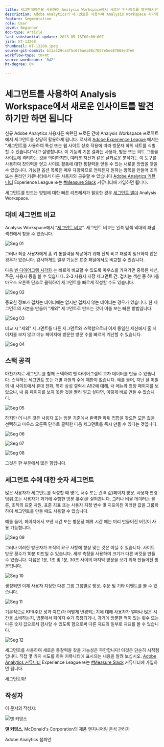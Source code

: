 ```yaml
---
title: 세그먼테이션을 사용하여 Analysis Workspace에서 새로운 인사이트를 발견하기만 하면 됩니다.
description: Adobe Analytics의 세그먼트를 사용하여 Analysis Workspace 시각화 및 자유 형식 테이블에서 새로운 인사이트를 검색하는 방법을 알아봅니다.
feature: Segmentation
role: User
level: Beginner
doc-type: Article
last-substantial-update: 2023-05-16T00:00:00Z
jira: KT-13268
thumbnail: KT-13268.jpeg
source-git-commit: b11a329ca3f5c676aea08c7037e5ee87003edfe6
workflow-type: tm+mt
source-wordcount: '842'
ht-degree: 6%

---
```



# 세그먼트를 사용하여 Analysis Workspace에서 새로운 인사이트를 발견하기만 하면 됩니다

신규 Adobe Analytics 사용자든 숙련된 프로든 간에 Analysis Workspace 프로젝트에서 세그먼트를 상당히 활용하게 됩니다. 로서의 [Adobe Experience League](https://experienceleague.adobe.com/docs/analytics/components/segmentation/seg-overview.html?lang=en) 에서는 &quot;세그먼트를 사용하여 특성 또는 웹 사이트 상호 작용에 따라 방문자 하위 세트를 식별할 수 있습니다&quot;라고 설명합니다. 이 기능의 기본 결과는 사용자, 방문 또는 히트 그룹을 사이트에 격리하는 것을 의미하지만, 여러분 자신과 같은 날카로운 분석가는 이 도구를 사용하여 창의력을 얻고 사이트 활동에 대한 통찰력을 얻을 수 있는 새로운 방법을 찾을 수 있습니다. 가능한 옵션 목록은 매우 다양하므로 언제든지 원하는 항목을 만들어 조직 또는 온라인 커뮤니티에서 다른 사용자와 공유할 수 있습니다 [Adobe Analytics 커뮤니티](https://experienceleaguecommunities.adobe.com/t5/adobe-analytics/ct-p/adobe-analytics-community) Experience League 또는 [#Measure Slack](https://www.measure.chat/) 커뮤니티에 가입하면 됩니다.

세그먼트를 만드는 방법에 대한 빠른 리프레셔가 필요한 경우 [세그먼트 빌더](https://experienceleague.adobe.com/docs/analytics/components/segmentation/segmentation-workflow/seg-build.html?lang=en) Analysis Workspace.

## 대비 세그먼트 비교

Analysis Workspace에서 &quot;[세그먼트 비교](https://experienceleague.adobe.com/docs/analytics/analyze/analysis-workspace/panels/segment-comparison/segment-comparison.html?lang=ko)&quot;. 세그먼트 비교는 왼쪽 탐색 막대의 패널 섹션에서 찾을 수 있습니다.

![Seg 01](assets/seg01.png)

그러나 최종 사용자에게 홈 키 통찰력을 제공하기 위해 전체 비교 패널이 필요하지 않은 경우가 있습니다. 감사하게도 일부 기능은 표준 패널에서도 비교할 수 있습니다.

다음 [벤 다이어그램 시각화](https://experienceleague.adobe.com/docs/analytics/analyze/analysis-workspace/visualizations/venn.html?lang=ko) 는 빠르게 비교할 수 있도록 마우스를 가져가면 중복된 세션, 주문, 사용자 등을 볼 수 있습니다. 2-3 사용자 지정 세그먼트 간. 겹치는 섹션 중 하나를 마우스 오른쪽 단추로 클릭하여 세그먼트를 빠르게 작성할 수도 있습니다.

![Seg 02](assets/s02.png)

중요한 정보가 겹치는 데이터에는 없지만 겹치지 않는 데이터는 경우가 있습니다. 한 세그먼트의 사본을 만들어 &quot;제외&quot; 세그먼트로 만드는 것이 이를 보는 빠른 방법입니다.

![Seg 03](assets/s03.png)

비교 시 &quot;제외&quot; 세그먼트를 다른 세그먼트와 스택함으로써 이제 동일한 세션에서 홈 페이지를 보지 않고 메뉴 페이지에 방문한 방문 수를 빠르게 계산할 수 있습니다.

![Seg 04](assets/s04.png)

## 스택 공격

마찬가지로 세그먼트를 함께 스택하여 벤 다이어그램의 교차 데이터를 만들 수 있습니다. 스택하는 세그먼트 또는 개별 차원의 수에 제한이 없습니다. 예를 들어, 지난 달 며칠의 내 사이트에서 휴대 전화, 특히 삼성 갤럭시 A52에 대해, 내 메뉴와 영양 페이지를 보았으나, 내 홈 페이지를 보지 못한 것을 빨리 알고 싶다면, 이렇게 바로 만들 수 있습니다.

![Seg 05](assets/s05.png)

하지만 더 나은 것은 사용자 또는 방문 기준에서 완벽한 하위 집합을 찾으면 모든 값을 선택하고 마우스 오른쪽 단추로 클릭한 다음 세그먼트를 즉시 만들 수 있다는 것입니다.

![Seg 06](assets/s06.png)

![Seg 07](assets/s07.png)

![Seg 08](assets/s08.png)

그것은 한 부분에서 많은 힘입니다.

## 세그먼트 수에 대한 숫자 세그먼트

많은 사용자가 세그먼트를 작성할 때 명목, 서수 또는 간격 값(페이지 방문, 사용자 연령 범위 또는 사용자가 과거에 수행한 방문 횟수)을 살펴봅니다. 그러나 비율 데이터는 물론, 조직의 표준 차원, 표준 지표 또는 사용자 지정 변수 및 지표이든 이러한 값을 그룹화하여 세그먼트를 만들 때도 사용할 수 있습니다.

예를 들어, 페이지에서 보낸 시간 또는 방문당 체류 시간 에는 미리 만들어진 버킷이 사용 가능합니다.

![Seg 09](assets/s09.png)

그러나 이러한 방문자가 조직의 요구 사항에 항상 맞는 것은 아닐 수 있습니다. 사이트 방문 횟수가 10분 미만일 수 있습니다. 세부 측정을 사용하여 크기가 다른 버킷을 만들 수 있습니다. 다음은 1분, 1초 및 1분, 30초 사이의 마지막 방문을 보기 위해 만들어진 방문입니다.

![Seg 10](assets/s10.png)

생성되면 이제 사용자 지정한 다른 그룹 그룹별로 방문, 주문 및 기타 이벤트를 볼 수 있습니다.

![Seg 11](assets/s11.png)

기본적으로 KPI(주요 성과 지표)가 어떻게 변경되는지에 대해 사용자가 얼마나 많은 시간을 소비하는지, 방문에서 페이지 수가 측정되거나, 과거에 방문한 적이 있는 횟수 또는 다른 숫자 값으로서 검사할 수 있도록 함으로써 다른 지표의 일부로 지표를 볼 수 있습니다.

![Seg 12](assets/s12.png)

세그먼트를 사용하여 새로운 통찰력을 찾을 가능성은 무한합니다! 이것은 단순히 시작점입니다. 직접 몇 가지 시도를 하여 커뮤니티에 표시되는 내용을 알려 보십시오. [Adobe Analytics 커뮤니티](https://experienceleaguecommunities.adobe.com/t5/adobe-analytics/ct-p/adobe-analytics-community) Experience League 또는 [#Measure Slack](https://www.measure.chat/) 커뮤니티에 가입하면 됩니다.

세그먼트화!

## 작성자

이 문서의 작성자:

![댄 커밍스](assets/seg13.png)

**댄 커밍스**, McDonald&#39;s Corporation의 제품 엔지니어링 분석 관리자

Adobe Analytics 챔피언

